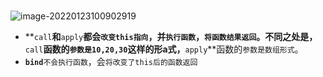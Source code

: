 # 

![image-20220123100902919](C:\Users\zayn\AppData\Roaming\Typora\typora-user-images\image-20220123100902919.png)

- **`call`**和**`apply`**都会`改变this指向`，并`执行函数`，`将函数结果返回`。不同之处是，**`call`**函数的`参数是10,20,30`这样的形a式，**`apply`**函数的`参数是数组形式`。
- **`bind`**`不会执行函数`，会`将改变了this后的函数返回`